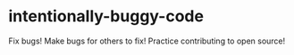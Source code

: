 # intentionally-buggy-code
Fix bugs! Make bugs for others to fix! Practice contributing to open source!
